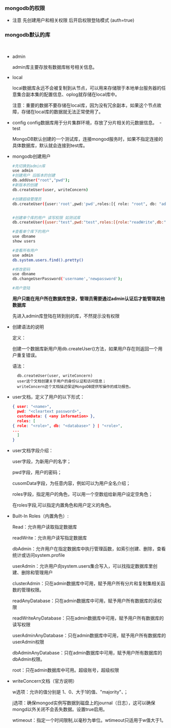 ### mongodb的权限

- 注意 先创建用户和相关权限 后开启权限登陆模式 (auth=true)



### mongodb默认的库
        
-  admin

    admin库主要存放有数据库帐号相关信息。
 
- local
 
    local数据库永远不会被复制到从节点，可以用来存储限于本地单台服务器的任意集合副本集的配置信息、oplog就存储在local库中。 

    注意：重要的数据不要存储在local库，因为没有冗余副本，如果这个节点故障，存储在local库的数据就无法正常使用了。
 
- config
    config数据库用于分片集群环境，存放了分片相关的元数据信息。
 - test

    MongoDB默认创建的一个测试库，连接mongod服务时，如果不指定连接的具体数据库，默认就会连接到test库。

- mongodb创建用户

    ```sh
    #先切换到admin库
    use admin
    #创建用户 旧版本的创建
    db.addUser("root","pwd");
    #新版本的创建
    db.createUser(user, writeConcern)

    #创建超级管理员
    db.createUser({user:'root',pwd:'pwd',roles:[{ role: "root", db: "admin" }]})


    #创建单个库的用户 读写权限 如测试库
    db.createUser({user:"test",pwd:"test",roles:[{role:"readWrite",db:"test"}]})

    #查看单个库下的用户
    use dbname
    show users

    #查看所有用户
    use admin
    db.system.users.find().pretty()

    #修改密码
    use dbname
    db.changeUserPassword('username','newpassword');  

    #用户登陆
    ```
    **用户只能在用户所在数据库登录，管理员需要通过admin认证后才能管理其他数据库**

    先进入admin库登陆在转到别的库，不然提示没有权限

- 创建语法的说明

    定义：

    创建一个数据库新用户用db.createUser()方法，如果用户存在则返回一个用户重复错误。


    语法：

        db.createUser(user, writeConcern)
        user这个文档创建关于用户的身份认证和访问信息；
        writeConcern这个文档描述保证MongoDB提供写操作的成功报告。
        
- user文档，定义了用户的以下形式：

    ```json
    { user: "<name>",
      pwd: "<cleartext password>",
      customData: { <any information> },
      roles: [
    { role: "<role>", db: "<database>" } | "<role>",
    ...
      ]
    }
    ```

- user文档字段介绍：

    user字段，为新用户的名字；

    pwd字段，用户的密码；

    cusomData字段，为任意内容，例如可以为用户全名介绍；

    roles字段，指定用户的角色，可以用一个空数组给新用户设定空角色；

    在roles字段,可以指定内置角色和用户定义的角色。

- Built-In Roles（内置角色）:

    Read：允许用户读取指定数据库

    readWrite：允许用户读写指定数据库

    dbAdmin：允许用户在指定数据库中执行管理函数，如索引创建、删除，查看统计或访问system.profile

    userAdmin：允许用户向system.users集合写入，可以找指定数据库里创建、删除和管理用户

    clusterAdmin：只在admin数据库中可用，赋予用户所有分片和复制集相关函数的管理权限。

    readAnyDatabase：只在admin数据库中可用，赋予用户所有数据库的读权限

    readWriteAnyDatabase：只在admin数据库中可用，赋予用户所有数据库的读写权限

    userAdminAnyDatabase：只在admin数据库中可用，赋予用户所有数据库的userAdmin权限

    dbAdminAnyDatabase：只在admin数据库中可用，赋予用户所有数据库的dbAdmin权限。

    root：只在admin数据库中可用。超级账号，超级权限

 - writeConcern文档（官方说明）

     w选项：允许的值分别是 1、0、大于1的值、"majority"、<tag set>；

    j选项：确保mongod实例写数据到磁盘上的journal（日志），这可以确保mongd以外关闭不会丢失数据。设置true启用。

    wtimeout：指定一个时间限制,以毫秒为单位。wtimeout只适用于w值大于1。
